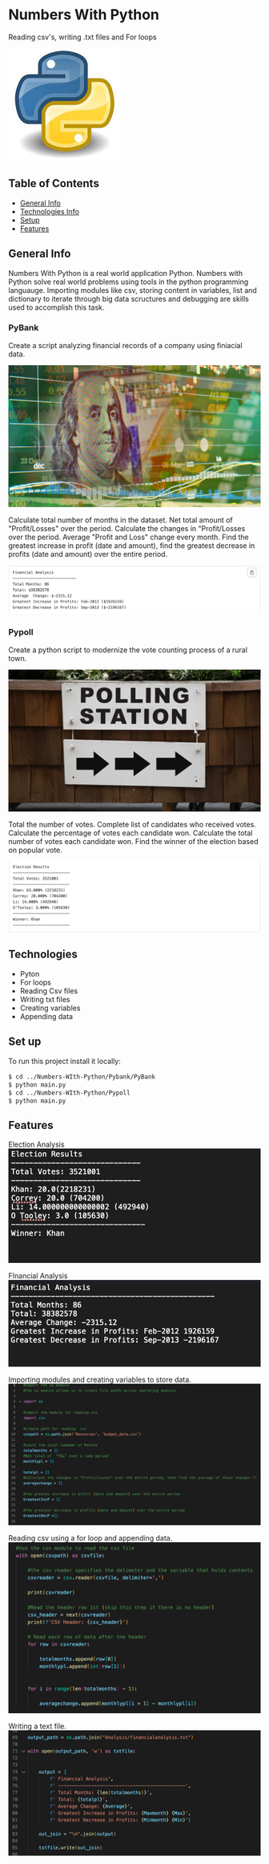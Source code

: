 # Numbers With Python
Reading csv's, writing .txt files and For loops

![](Images/python-logo.jpeg)

## Table of Contents
* [General Info](#general-info)
* [Technologies Info](#technologies)
* [Setup](#setup)
* [Features](#features)

## General Info
Numbers With Python is a real world application Python. Numbers with Python solve real world problems using tools in the python programming languauge. Importing modules like csv, storing content in variables, list and dictionary to iterate through big data scructures and debugging are skills used to accomplish this task.

### PyBank

Create a script analyzing financial records of a company using finiacial data. 

![](Images/revenue-per-lead.png)

Calculate total number of months in the dataset. Net total amount of "Profit/Losses" over the period. Calculate the changes in "Profit/Losses over the period. Average "Profit and Loss" change every month. Find the greatest increase in profit (date and amount), find the greatest decrease in profits (date and amount) over the entire period.

![](Images/Financial_analysis.jpg)

### Pypoll

Create a python script to modernize the vote counting process of a rural town.

![](Images/Vote_counting.png)

Total the number of votes. Complete list of candidates who received votes. 
Calculate the percentage of votes each candidate won. Calculate the total number of votes each candidate won. Find the winner of the election based on popular vote. 

![](Images/pypoll_results.jpg)

## Technologies
* Pyton
* For loops
* Reading Csv files
* Writing txt files
* Creating variables
* Appending data


## Set up
To run this project install it locally:
```
$ cd ../Numbers-WIth-Python/Pybank/PyBank
$ python main.py
$ cd ../Numbers-WIth-Python/Pypoll
$ python main.py
```



## Features
Election Analysis
![](Images/ElectionAnalysis.png)

FInancial Analysis
![](Images/Finacial_Analysis.png)

Importing modules and creating variables to store data.
![](Images/importing_csv_variables.jpg)

Reading csv using a for loop and appending data.
![](Images/readingcsv_and_forloop.jpg)

Writing a text file.
![](Images/writing_txtfile.jpg)
